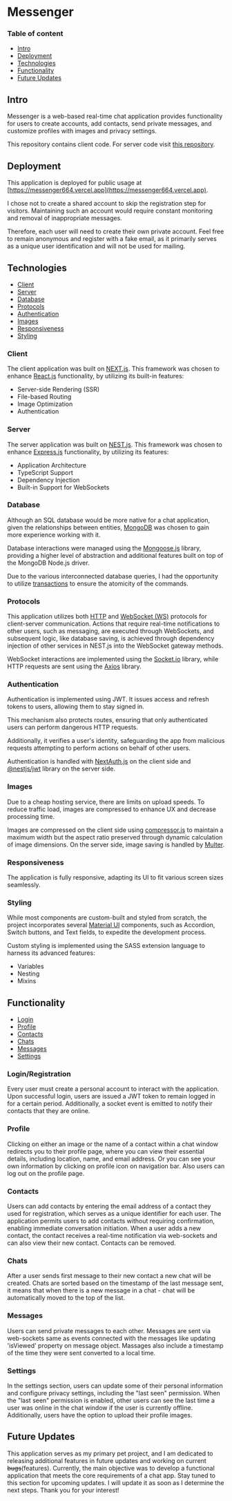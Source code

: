 # Messenger

### Table of content

- [Intro](#intro)
- [Deployment](#deployment)
- [Technologies](#technologies)
- [Functionality](#functionality)
- [Future Updates](#future-updates)

## Intro

Messenger is a web-based real-time chat application provides functionality for users to create accounts, add contacts, send private messages, and customize profiles with images and privacy settings.

This repository contains client code. For server code visit [this repository](https://github.com/Heaven664/messenger_backend).

## Deployment

This application is deployed for public usage at [https://messenger664.vercel.app](https://messenger664.vercel.app).

I chose not to create a shared account to skip the registration step for visitors. Maintaining such an account would require constant monitoring and removal of inappropriate messages.

Therefore, each user will need to create their own private account. Feel free to remain anonymous and register with a fake email, as it primarily serves as a unique user identification and will not be used for mailing.

## Technologies

- [Client](#client)
- [Server](#server)
- [Database](#database)
- [Protocols](#protocols)
- [Authentication](#authentication)
- [Images](#images)
- [Responsiveness](#responsiveness)
- [Styling](#styling)

### Client

The client application was built on [NEXT.js](https://nextjs.org/). This framework was chosen to enhance [React.js](https://react.dev/) functionality, by utilizing its built-in features:

- Server-side Rendering (SSR)
- File-based Routing
- Image Optimization
- Authentication

### Server

The server application was built on [NEST.js](https://nestjs.com/). This framework was chosen to enhance [Express.js](https://expressjs.com/) functionality, by utilizing its features:

- Application Architecture
- TypeScript Support
- Dependency Injection
- Built-in Support for WebSockets

### Database

Although an SQL database would be more native for a chat application, given the relationships between entities, [MongoDB](https://www.mongodb.com/) was chosen to gain more experience working with it.

Database interactions were managed using the [Mongoose.js](https://mongoosejs.com/) library, providing a higher level of abstraction and additional features built on top of the MongoDB Node.js driver.

Due to the various interconnected database queries, I had the opportunity to utilize [transactions](https://www.mongodb.com/docs/manual/core/transactions/) to ensure the atomicity of the commands.

### Protocols

This application utilizes both [HTTP](https://developer.mozilla.org/en-US/docs/Web/HTTP) and [WebSocket (WS)](https://developer.mozilla.org/en-US/docs/Web/API/WebSockets_API) protocols for client-server communication. Actions that require real-time notifications to other users, such as messaging, are executed through WebSockets, and subsequent logic, like database saving, is achieved through dependency injection of other services in NEST.js into the WebSocket gateway methods.

WebSocket interactions are implemented using the [Socket.io](https://socket.io/) library, while HTTP requests are sent using the [Axios](https://axios-http.com/docs/intro) library.

### Authentication

Authentication is implemented using JWT. It issues access and refresh tokens to users, allowing them to stay signed in.

This mechanism also protects routes, ensuring that only authenticated users can perform dangerous HTTP requests.

Additionally, it verifies a user's identity, safeguarding the app from malicious requests attempting to perform actions on behalf of other users.

Authentication is handled with [NextAuth.js](https://next-auth.js.org/) on the client side and [@nestjs/jwt](https://www.npmjs.com/package/@nestjs/jwt) library on the server side.

### Images

Due to a cheap hosting service, there are limits on upload speeds. To reduce traffic load, images are compressed to enhance UX and decrease processing time.

Images are compressed on the client side using [compressor.js](https://www.npmjs.com/package/compressorjs) to maintain a maximum width but the aspect ratio preserved through dynamic calculation of image dimensions. On the server side, image saving is handled by [Multer](https://www.npmjs.com/package/multer).

### Responsiveness

The application is fully responsive, adapting its UI to fit various screen sizes seamlessly.

### Styling

While most components are custom-built and styled from scratch, the project incorporates several [Material UI](https://mui.com) components, such as Accordion, Switch buttons, and Text fields, to expedite the development process.

Custom styling is implemented using the SASS extension language to harness its advanced features:

- Variables
- Nesting
- Mixins

## Functionality

- [Login](#login)
- [Profile](#profile)
- [Contacts](#contacts)
- [Chats](#chats)
- [Messages](#messages)
- [Settings](#settings)

### Login/Registration

Every user must create a personal account to interact with the application. Upon successful login, users are issued a JWT token to remain logged in for a certain period. Additionally, a socket event is emitted to notify their contacts that they are online.

### Profile

Clicking on either an image or the name of a contact within a chat window redirects you to their profile page, where you can view their essential details, including location, name, and email address. Or you can see your own information by clicking on profile icon on navigation bar. Also users can log out on the profile page.

### Contacts

Users can add contacts by entering the email address of a contact they used for registration, which serves as a unique identifier for each user. The application permits users to add contacts without requiring confirmation, enabling immediate conversation initiation. When a user adds a new contact, the contact receives a real-time notification via web-sockets and can also view their new contact. Contacts can be removed.

### Chats

After a user sends first message to their new contact a new chat will be created. Chats are sorted based on the timestamp of the last message sent, it means that when there is a new message in a chat - chat will be automatically moved to the top of the list.

### Messages

Users can send private messages to each other. Messages are sent via web-sockets same as events connected with the messages like updating 'isViewed' property on message object. Massages also include a timestamp of the time they were sent converted to a local time.

### Settings

In the settings section, users can update some of their personal information and configure privacy settings, including the "last seen" permission. When the "last seen" permission is enabled, other users can see the last time a user was online in the chat window if the user is currently offline. Additionally, users have the option to upload their profile images.

## Future Updates

This application serves as my primary pet project, and I am dedicated to releasing additional features in future updates and working on current ~~bugs~~(features). Currently, the main objective was to develop a functional application that meets the core requirements of a chat app. Stay tuned to this section for upcoming updates. I will update it as soon as I determine the next steps. Thank you for your interest!
